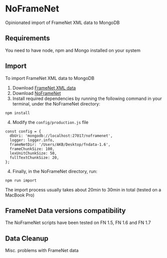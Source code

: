 # NoFrameNet
Opinionated import of FrameNet XML data to MongoDB

## Requirements
You need to have node, npm and Mongo installed on your system

## Import
To import FrameNet XML data to MongoDB

1. Download [FrameNet XML data](https://framenet.icsi.berkeley.edu/fndrupal/framenet_request_data)
2. Download [NoFrameNet]()
3. Install required dependencies by running the following command in your terminal, under the NoFrameNet directory:
```
npm install
```
4. Modify the `config/production.js` file
```
const config = {
  dbUri: 'mongodb://localhost:27017/noframenet',
  logger: logger.info,
  frameNetDir: '/Users/AKB/Desktop/fndata-1.6',
  frameChunkSize: 100,
  lexUnitChunkSize: 50,
  fullTextChunkSize: 20,
};
```
4. Finally, in the NoFrameNet directory, run:
```
npm run import
```

The import process usually takes about 20min to 30min in total (tested on a MacBook Pro)

## FrameNet Data versions compatibility
The NoFrameNet scripts have been tested on FN 1.5, FN 1.6 and FN 1.7

## Data Cleanup
Misc. problems with FrameNet data
